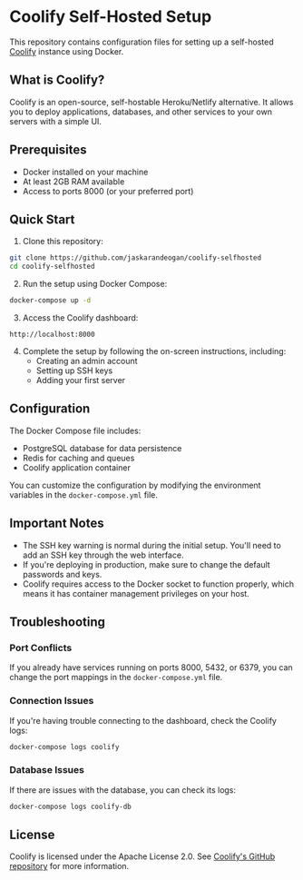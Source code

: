 # Coolify Self-Hosted Setup

This repository contains configuration files for setting up a self-hosted [Coolify](https://coolify.io/) instance using Docker.

## What is Coolify?

Coolify is an open-source, self-hostable Heroku/Netlify alternative. It allows you to deploy applications, databases, and other services to your own servers with a simple UI.

## Prerequisites

- Docker installed on your machine
- At least 2GB RAM available
- Access to ports 8000 (or your preferred port)

## Quick Start

1. Clone this repository:
```bash
git clone https://github.com/jaskarandeogan/coolify-selfhosted
cd coolify-selfhosted
```

2. Run the setup using Docker Compose:
```bash
docker-compose up -d
```

3. Access the Coolify dashboard:
```
http://localhost:8000
```

4. Complete the setup by following the on-screen instructions, including:
   - Creating an admin account
   - Setting up SSH keys
   - Adding your first server

## Configuration

The Docker Compose file includes:

- PostgreSQL database for data persistence
- Redis for caching and queues
- Coolify application container

You can customize the configuration by modifying the environment variables in the `docker-compose.yml` file.

## Important Notes

- The SSH key warning is normal during the initial setup. You'll need to add an SSH key through the web interface.
- If you're deploying in production, make sure to change the default passwords and keys.
- Coolify requires access to the Docker socket to function properly, which means it has container management privileges on your host.

## Troubleshooting

### Port Conflicts
If you already have services running on ports 8000, 5432, or 6379, you can change the port mappings in the `docker-compose.yml` file.

### Connection Issues
If you're having trouble connecting to the dashboard, check the Coolify logs:
```bash
docker-compose logs coolify
```

### Database Issues
If there are issues with the database, you can check its logs:
```bash
docker-compose logs coolify-db
```

## License

Coolify is licensed under the Apache License 2.0. See [Coolify's GitHub repository](https://github.com/coollabsio/coolify) for more information.
